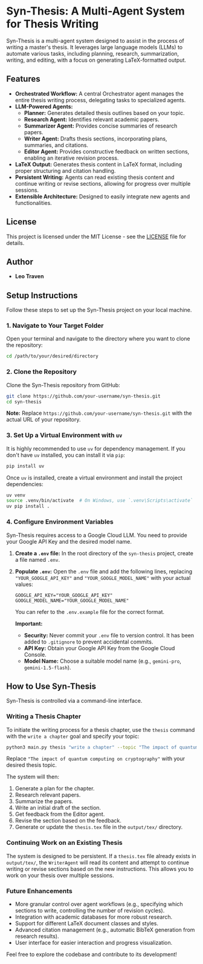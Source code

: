 # Syn-Thesis: A Multi-Agent System for Thesis Writing

Syn-Thesis is a multi-agent system designed to assist in the process of writing a master's thesis. It leverages large language models (LLMs) to automate various tasks, including planning, research, summarization, writing, and editing, with a focus on generating LaTeX-formatted output.

## Features

*   **Orchestrated Workflow:** A central Orchestrator agent manages the entire thesis writing process, delegating tasks to specialized agents.
*   **LLM-Powered Agents:**
    *   **Planner:** Generates detailed thesis outlines based on your topic.
    *   **Research Agent:** Identifies relevant academic papers.
    *   **Summarizer Agent:** Provides concise summaries of research papers.
    *   **Writer Agent:** Drafts thesis sections, incorporating plans, summaries, and citations.
    *   **Editor Agent:** Provides constructive feedback on written sections, enabling an iterative revision process.
*   **LaTeX Output:** Generates thesis content in LaTeX format, including proper structuring and citation handling.
*   **Persistent Writing:** Agents can read existing thesis content and continue writing or revise sections, allowing for progress over multiple sessions.
*   **Extensible Architecture:** Designed to easily integrate new agents and functionalities.

## License

This project is licensed under the MIT License - see the [LICENSE](LICENSE) file for details.

## Author

*   **Leo Traven**

## Setup Instructions

Follow these steps to set up the Syn-Thesis project on your local machine.

### 1. Navigate to Your Target Folder

Open your terminal and navigate to the directory where you want to clone the repository:

```bash
cd /path/to/your/desired/directory
```

### 2. Clone the Repository

Clone the Syn-Thesis repository from GitHub:

```bash
git clone https://github.com/your-username/syn-thesis.git
cd syn-thesis
```
**Note:** Replace `https://github.com/your-username/syn-thesis.git` with the actual URL of your repository.

### 3. Set Up a Virtual Environment with `uv`

It is highly recommended to use `uv` for dependency management. If you don't have `uv` installed, you can install it via `pip`:

```bash
pip install uv
```

Once `uv` is installed, create a virtual environment and install the project dependencies:

```bash
uv venv
source .venv/bin/activate  # On Windows, use `.venv\Scripts\activate`
uv pip install .
```

### 4. Configure Environment Variables

Syn-Thesis requires access to a Google Cloud LLM. You need to provide your Google API Key and the desired model name.

1.  **Create a `.env` file:** In the root directory of the `syn-thesis` project, create a file named `.env`.
2.  **Populate `.env`:** Open the `.env` file and add the following lines, replacing `"YOUR_GOOGLE_API_KEY"` and `"YOUR_GOOGLE_MODEL_NAME"` with your actual values:

    ```
    GOOGLE_API_KEY="YOUR_GOOGLE_API_KEY"
    GOOGLE_MODEL_NAME="YOUR_GOOGLE_MODEL_NAME"
    ```

    You can refer to the `.env.example` file for the correct format.

    **Important:**
    *   **Security:** Never commit your `.env` file to version control. It has been added to `.gitignore` to prevent accidental commits.
    *   **API Key:** Obtain your Google API Key from the Google Cloud Console.
    *   **Model Name:** Choose a suitable model name (e.g., `gemini-pro`, `gemini-1.5-flash`).

## How to Use Syn-Thesis

Syn-Thesis is controlled via a command-line interface.

### Writing a Thesis Chapter

To initiate the writing process for a thesis chapter, use the `thesis` command with the `write a chapter` goal and specify your topic:

```bash
python3 main.py thesis "write a chapter" --topic "The impact of quantum computing on cryptography"
```

Replace `"The impact of quantum computing on cryptography"` with your desired thesis topic.

The system will then:
1.  Generate a plan for the chapter.
2.  Research relevant papers.
3.  Summarize the papers.
4.  Write an initial draft of the section.
5.  Get feedback from the Editor agent.
6.  Revise the section based on the feedback.
7.  Generate or update the `thesis.tex` file in the `output/tex/` directory.

### Continuing Work on an Existing Thesis

The system is designed to be persistent. If a `thesis.tex` file already exists in `output/tex/`, the `WriterAgent` will read its content and attempt to continue writing or revise sections based on the new instructions. This allows you to work on your thesis over multiple sessions.

### Future Enhancements

*   More granular control over agent workflows (e.g., specifying which sections to write, controlling the number of revision cycles).
*   Integration with academic databases for more robust research.
*   Support for different LaTeX document classes and styles.
*   Advanced citation management (e.g., automatic BibTeX generation from research results).
*   User interface for easier interaction and progress visualization.

Feel free to explore the codebase and contribute to its development!
